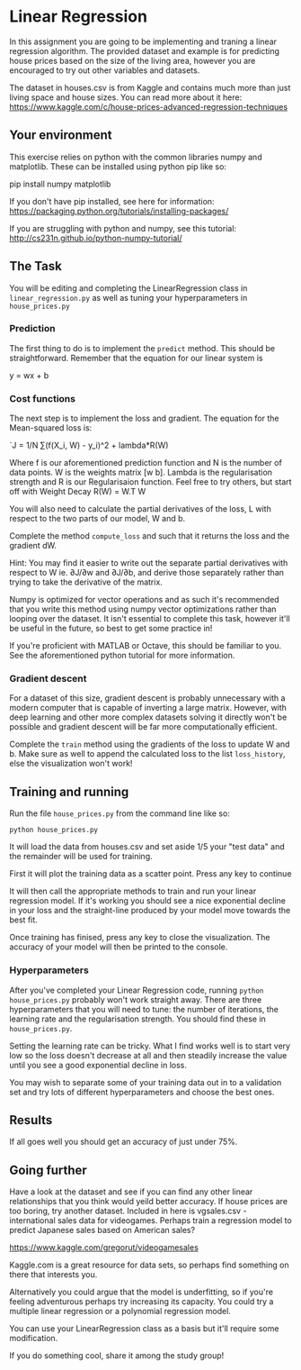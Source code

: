 # Linear Regression

In this assignment you are going to be implementing and traning a linear
regression algorithm. The provided dataset and example is for predicting 
house prices based on the size of the living area, however you are
encouraged to try out other variables and datasets. 

The dataset in houses.csv is from Kaggle and contains much more than just
living space and house sizes. You can read more about it here:
https://www.kaggle.com/c/house-prices-advanced-regression-techniques

## Your environment

This exercise relies on python with the common libraries numpy and 
matplotlib. These can be installed using python pip like so:

pip install numpy matplotlib

If you don't have pip installed, see here for information: 
https://packaging.python.org/tutorials/installing-packages/

If you are struggling with python and numpy, see this tutorial:
http://cs231n.github.io/python-numpy-tutorial/


## The Task

You will be editing and completing the LinearRegression class in 
`linear_regression.py` as well as tuning your hyperparameters 
in `house_prices.py`

### Prediction

The first thing to do is to implement the `predict` method. This should
be straightforward. Remember that the equation for our linear system is

y = wx + b

### Cost functions

The next step is to implement the loss and gradient. The equation for
the Mean-squared loss is:

`J = 1/N ∑(f(X_i, W) - y_i)^2 + lambda*R(W)

Where f is our aforementioned prediction function and N is the number of
data points. W is the weights matrix [w b]. Lambda is the regularisation 
strength and R is our Regularisaion function. Feel free to try others, 
but start off with Weight Decay R(W) = W.T W

You will also need to calculate the partial derivatives of the loss, L with
respect to the two parts of our model, W and b.

Complete the method `compute_loss` and such that it returns the loss and
the gradient dW.

Hint: You may find it easier to write out the separate partial derivatives 
with respect to W ie. ∂J/∂w and ∂J/∂b, and derive those separately 
rather than trying to take the derivative of the matrix.

Numpy is optimized for vector operations and as such it's recommended that 
you write this method using numpy vector optimizations rather than looping 
over the dataset. It isn't essential to complete this task, however it'll
be useful in the future, so best to get some practice in!

If you're proficient with MATLAB or Octave, this should be familiar to you.
See the aforementioned python tutorial for more information.

### Gradient descent

For a dataset of this size, gradient descent is probably unnecessary with a
modern computer that is capable of inverting a large matrix. However,
with deep learning and other more complex datasets solving it directly 
won't be possible and gradient descent will be far more computationally
efficient.

Complete the `train` method using the gradients of the loss to update 
W and b. Make sure as well to append the calculated loss to the list
`loss_history`, else the visualization won't work!


## Training and running

Run the file `house_prices.py` from the command line like so:

```
python house_prices.py
```` 

It will load the data from houses.csv and set aside 1/5 your "test data" 
and the remainder will be used for training.

First it will plot the training data as a scatter point. Press any key to continue

It will then call the appropriate methods to train and run your linear 
regression model. If it's working you should see a nice exponential 
decline in your loss and the straight-line produced by your model move 
towards the best fit.

Once training has finised, press any key to close the visualization.
The accuracy of your model will then be printed to the console.

### Hyperparameters

After you've completed your Linear Regression code, 
running `python house_prices.py` probably won't work straight away.
There are three hyperparameters that you will need to tune: the number of 
iterations, the learning rate and the regularisation strength. 
You should find these in `house_prices.py`.

Setting the learning rate can be tricky. What I find works well is to
start very low so the loss doesn't decrease at all and then steadily 
increase the value until you see a good exponential decline in loss.

You may wish to separate some of your training data out in to a validation
set and try lots of different hyperparameters and choose the best ones.


## Results

If all goes well you should get an accuracy of just under 75%.


## Going further

Have a look at the dataset and see if you can find any other linear
relationships that you think would yeild better accuracy. If house
prices are too boring, try another dataset. 
Included in here is vgsales.csv - international sales data for videogames.
Perhaps train a regression model to predict Japanese sales based on American sales? 

https://www.kaggle.com/gregorut/videogamesales

Kaggle.com is a great resource for data sets, so perhaps find something on 
there that interests you.

Alternatively you could argue that the model is underfitting, so if you're
feeling adventurous perhaps try increasing its capacity.
You could try a multiple linear regression or a polynomial regression model. 

You can use your LinearRegression
class as a basis but it'll require some modification.

If you do something cool, share it among the study group!
